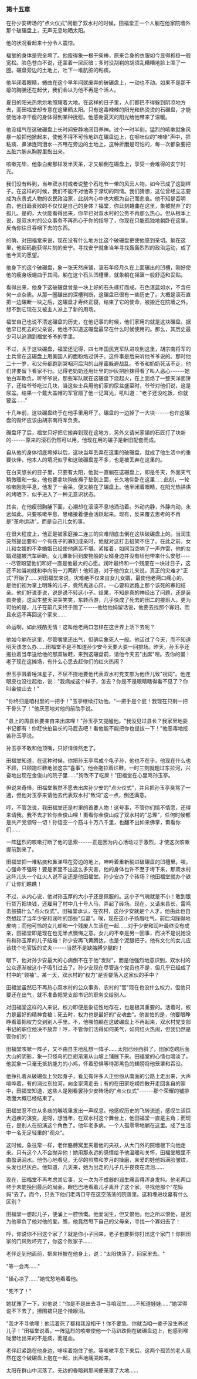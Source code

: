 ### 第十五章

在孙少安砖场的"点火仪式"闹翻了双水村的时候，田福堂正一个人躺在他家院墙外那个破碾盘上，无声无息地晒太阳。

他的状况看起来十分令人震惊。

福堂的身体是完全垮了。他瘦得象一根干柴棒，原来合身的衣服如今显得袍褂一般宽松。脸色苍白不说，还蒙着一层灰暗；多时没刮剃的胡须乱糟糟地脸上围了一圈。碾盘旁边的土地上，吐下一堆肮脏的粘痰。

他半闭着眼睛，蜷曲在这个早年间就废弃的破碾盘上，一动也不动。如果不是那干瘪的胸脯还在起伏，我们会以为他不再是个活人。

夏日的阳光热烘烘地照耀着大地。在这样的日子里，人们都巴不得躲到阴凉地方去，而田福堂却专意在这里晒太阳。只有这毒辣辣的阳光和热烫烫的石碾盘，才能使他冰凉干瘦的身体得到某种抚慰。他感谢夏天的阳光给他带来了温暖。

他没福气在这破碾盘上长时间安静地闭目养神。过个一时半刻，猛烈的咳嗽就象风暴一般把他掀起来，使他不得不可怜地趴在碾盘边上，在呕吐似的"哇哇"声中，把粘痰、鼻涕连同泪水一齐甩在旁边的土地上，这种折磨是可怕的，每一次都象要把五脏六腑从胸膛里掏出来。

咳嗽完毕，他象白痴那样发半天呆，才又躺倒在碾盘上，享受一会难得的安宁时光。

我们没有料到，当年双水村或者说整个石圪节一带的风云人物，如今已成了这副样子。在这样的时候，我们不能不对他寄于深切的同情。我们猜想，这位曾经立志要成为永贵式人物的农民政治家，此刻内心中也大概为自己而悲哀。他不知是否明白，他日趋衰败的不仅仅是自己的身体？福堂，你此刻蜷曲在这里，象被抛弃了的孤儿。是的，大伙能看得出来，你早已对双水村的公务不再那么热心。但从根本上说，是双水村的公众事务不再热心于你的指导了，你现在只能孤独地躺卧在这里，反刍你往日吞咽下去的东西。

的确，对田福堂来说，现在没有什么地方比这个破碾盘更使他感到亲切。躺在这里，他起码能获得片刻的安宁。寻找安宁就象当年寻找轰轰烈烈的政治运动，成了他今天的愿望。

他身下的这个破碾盘，象一张天然床铺，滚石年经月久在上面碾出的凹槽，刚好使他的瘦身板蜷曲于其间。躺在这个石头凹槽里，就象躺在摇篮一般舒适和妥贴。

看得出来，他身下这破碾盘曾是一块上好的石头琢打而成。石色湛蓝如水，不含任何一点杂质。从那一圈碾出的深槽判断，这碾盘已很有一些历史了。大概是滚石直把一边碾断一块之后，这碾盘才寿终正寝，结束了它的使命，被搬迁在院墙之外。想不到它现在又被主人派上了新的用场。

福堂自己也说不清这碾盘的历史，在他记事的时候，他们家用的就是这块碾盘。据他早已死去的父亲说，他也不知道这碾盘最早在什么时候使用的。那么，其历史最少可以追溯到福堂爷爷的手里。

不过，关于这块碾盘，福堂还记得，四七年国民党军队进攻到这里，胡宗南将军的士兵曾在这碾盘上用美国人的面粉烙过饼子。这件事是后来听他爷爷说的。那时他二十一岁，和父母都跑到哭咽河后沟的山崖窑躲避战乱。爷爷和奶奶死活不走，他们非要留下看家不行。记得老奶奶还用灶里的炉灰把脸抹得看了叫人恶心------她怕白军欺负。听爷爷说，那些军队就在这碾盘下烧起火，在上面烙了一整天洋面饼子，还给爷爷吃过几块，当这些士兵用他们家的尿盆盛菜时，爷爷对他们说，这是尿盆。结果一个戴大盖帽的军官扇了他一记耳光，吼叫道："老子还没吃饭，你就要盆......"

十几年前，这块碾盘终于在他手里用坏了。碾盘的一边掉了一大块------也许这碾盘的毁坏应该由胡宗南将军负责。

碾盘坏了后，福堂只好把它搬弃到现在这地方，另外又请米家镇的石匠打了块新的------原来的滚石仍然可以用，他现在用的碾子是新旧配套而成。

自从他的身体彻底垮掉以后，这块当年丢弃在这里的破碾盘，就成了他生活中的重要伙伴，他本人的境况似乎和这破碾盘差不多，也是被丢弃在这里的。

在白天悠长的日子里，只要有太阳，他就一直躺在这碾盘上，即是冬天，外面天气稍微暖和一些，他也要拿块狗皮褥子垫到上面，长久地仰卧在这里......此刻，一轮咳嗽刚刚平息，他发了一会呆，便又躺在了碾盘上。他半闭着眼睛，在阳光热烘烘的烤晒下，似乎进入了一种无意识状态。

其实，在他瘦弱胸脯下面，心潮却在滚滚不息地涌动着。外动内静，外静内动，永远如此。只要咳嗽平息，思绪接着便会活跃起来。现有，反来覆去思考的不再是"革命运动"。而是自己儿女的事。

在很大程度上，他正是被家庭接二连三的灾难彻底击倒在这块破碾盘上的。当润生突然提出要和一个有孩子的寡妇成亲时，他就对这打击招架不住了。在此之前，女儿和女婿的不幸婚姻已经使他痛苦不堪。紧接着，如同当空响了一声炸雷，他的女婿双腿被汽车砸断。女儿重新回到废物般的女婿身边并没有给他带来什么安慰------尽管盼望他们和好一直是他最大的心愿。润叶最终和一个残废在一块过日子，这还不如当初就和李向前一刀两断！他知道，对于他的女儿来说，真正的灾难才"正式"开始了......对田福堂来说，灾难绝不仅来自女儿女婿，最使他老两口痛心的，是他们视为掌上明珠的儿子，竟然鬼迷心窍，一心要和远路上那个该死的寡妇结亲。他们好说歪说，说是说不转这小子。结果，不知是真的神经出了问题，还是装疯卖傻，这润生整天哭哭笑笑，东转西游，几乎快成了死去的田二的接班人。更为可怕的是，儿子在前几天终于跑了------他给他妈留话说，他要去找那个寡妇，而且永远不再回这个家来......

命运啊，如此残酷无情！这叫他老两口怎样在这世界上活下去呢？

他如今躺在这里，尽管嘴里还出气，但确实象死人一般。他活过了今天，而不知道明天该怎么办......田福堂不是不知道孙少安今天要大耍一回排场。昨天，孙玉亭还拖拉着当年送给他的那双破鞋，来到这碾盘前，请他今天去"出席"哩。去你的蛋！老子现在这摊场，有什么心思去赶你们的红火热闹？

但玉亭溅着唾沫星子，不屈不挠地要他代表双水村党支部为他侄儿致"祝词"。他连眼皮也没往起抬，说："我病成这个样子，怎去？你是不是眼睛瞎得看不见了？你叫金俊山去！"

"你终归是咱村里的一把手！"玉亭继续打劝他。"一把手是个屁！我现在只剩一把干骨头了！"他厌恶地对他的前助手说。

"县上的周县长要亲自来出席哩！"孙玉亭又提醒他。"我没见过县长？我家里地委书记都有！你赶快拍县长的马屁去吧！看他能不能把你也提拔一下！"他恶毒地挖苦孙玉亭说。

孙玉亭不敢和他顶嘴，只好悻悻然走了。

田福堂知道，在这种时候，你把孙玉亭骂成个龟子孙，他也不在乎。他现在什么也不顾，只顾跑烂鞋地张这宗"喜事"。他会拖拉着烂鞋，一时三刻就趟过东拉河，兴奋地出现在金俊山的院子里......"狗改不了吃屎！"田福堂在心里骂孙玉亭。

但说来奇怪，田福堂虽然不愿去出席孙少安的"点火仪式"，并且把孙玉亭臭骂了一通，但他对玉亭来请他去代表双水村"致词"这一点，倒还满意。

哼，不管怎说，我田福堂还是村里的首要人物！这号事，不管你们情不情愿，还得来请我。我不去才轮你金俊山哩！甭看你金俊山成了双水村的"总理"，任何时候都是共产党领导一切！孙悟空一个筋斗十万八千里，也翻不出如来佛掌，甭看你们......

一阵猛烈的咳嗽打断了他的思索------正是因为内心活动过于激烈，才使这次咳嗽提前到来了。

田福堂把一堆粘痰和鼻涕甩在旁边的地上，呻吟着重新躺进破碾盘的凹槽里。唉，心强命不强呀！要是家里不出这么多灾害，他的身体也许不至于垮下来，那双水村这阵儿头一个红火人说不定还是他田福堂。孙少安办了个砖场？他田福堂就办个铁厂让你们瞧瞧！

不过，从内心说，他对孙玉厚的大小子还是佩服的。这小子气魄就是不小！敢到银行贷万把块钱，还雇用了村中几十号人马，弄起了砖场。现在，又请来县长，雷鸣击鼓搞什么"点火仪式"。田福堂承认，在农村，这孙少安就是个人才。他由此也自然想起了当年少安和润叶的那些"瓜葛"。唉，现在这小子扬眉吐气，前后沟踩得地皮响；而他可怜的女儿却和一个残废人生活在一起......对于少安和润叶最终没有成亲，田福堂即是现在也无半点懊悔之意。女儿的不幸是另一回事，而决不是说她没有和孙玉厚的儿子结婚！孙少安再飞黄腾达，也是个泥腿把子。他有文化的女儿应该找个吃官饭的丈夫------当然不是缺胳膊少腿的！

眼下，他对孙少安最大的心病倒不在于他"发财"，而是他强烈地意识到，双水村的公众逐渐被这小子吸引过去了。孙少安现在尽管连个党员也不是，但几乎已经成了村中的"领袖"。某一天，双水村的"权力"是否要落入这家伙的手中？

田福堂虽然已不再热心双水村的公众事务，农村的"官"现在也没什么权力，但他只要还在出气，就不准备把党支部书记的职务交给别人。

对田福堂这样的人来说，权力即便是象征性地存在，也是极其重要的。活着时，权力是最好的精神食粮；死去时，权力也是最好的"安魂曲"。他害怕的是，他要眼睁睁看着把权力交到别人手里。不，他哪怕躺在这破碾盘上不再起来，双水村党支部书记的职位他决不放弃！哼，不管你们活得如何美气，如何红火热闹，但我仍然是管你们的！

田福堂咳嗽一阵子，又不由自主地乱想一阵子......太阳已经西斜了，田家圪崂后面大山的阴影，象一只怪鸟的巨翅渐渐从山坡上铺展下来。田福堂的心情也暗淡了。他就象一只毫无抵抗能力的小鸡，怀着恐惧等待那黑色的翅膀将他笼罩和吞没。

他挣扎着从破碾盘上欠起身子，看见有许多人正纷纷从南面的公路上走出来，大声喧哗着，有的淌过东拉河，向金家湾走去；有的在田家圪崂四散开走回各自的家中，田福堂知道，这些人是刚看罢孙少安砖场的"点火仪式"------那个荣耀的铺排场面大概已经结束了。

田福堂忍不住从多痰的喉咙里发出一声叹息。他感叹历史的飞转流逝，感叹生活巨大迅疾的演变。是呀，想当年，在双水村这个舞台上，他田福堂一直是主角；而现在，是别人在扮演这个角色了。他年老多病。一个人孤零零地躺在这里。成了生活中一名无足轻重的"观众"。

这时候，象往常一样，老伴胳膊窝里夹着他的夹袄，从大门外的院墙根下向他走来。只有这个人不会抛弃他！她用那永远的感情给予他温暖和关怀，田福堂眼里不由盈满泪水。他伤心地看见，无尽的煎熬和岁月的操磨，亲爱的娃他妈满脸皱纹，头发也已灰白。他知道，几天来，她为出走的儿子几乎夜夜在流泪......

现在，田福堂不再考虑其它事，又一次为不成器的润生痛苦得浑身发抖。他老两口终于未能挽回最后的局面，眼巴巴地看着儿子离开了这个家，寻找他那个"花妈妈"去了。而今，只丢下他们老两口守在这空荡荡的院落里。这和埋进坟墓有什么区别？

田福堂一想起儿子，便涌上一腔愤慨。他爱润生，但又恨他。他之所以恨他，是因为他辜负了他对他的爱。瞧，他竟然甩下自己的父母亲，寻找一个寡妇去了！

哼，你说你不回这个家了？就是你小子回来，老子也要把你打出这个家门！你把田家的门风败坏完了，你这个败家子......

老伴走到他面前，把夹袄披在他身上，说："太阳快落了，回家里去。"

"等一会再......"

"操心凉了......"她忧愁地看着他。

"死不了！"

她犹豫了一下，对他说："你是不是出去寻一寻咱润生......不知道娃娃......"她哭得说不下去了，撩围裙只是个揩眼泪。

"我才不寻他哩！他活着死了都和我没相干！你不要急。你就当咱一辈子没生养过儿子！"田福堂说着，一阵猛烈的咳嗽使他一个马趴跌倒在破碾盘边上，他感到喉咙里吐出来的不是痰，而是血。

老伴赶紧跪在他身边，哆嗦着抱住了他。等咳嗽平息下来后，这两个孤苦的老人竟然在这个破碾盘上抱在一起，出声地痛哭起来。

太阳在群山中沉落了。无边的昏暗刹那间便笼罩了大地......
